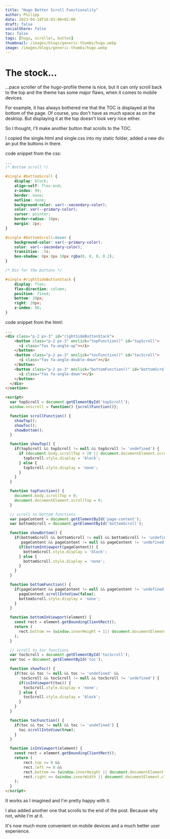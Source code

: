```yaml
---
title: "Hugo Better Scroll Functionality"
author: Philipp
date: 2023-04-18T16:03:08+02:00
draft: false
socialShare: false
toc: false
tags: [hugo, scroller, button]
thumbnail: /images/blogs/generic-thumbs/hugo.webp
image: /images/blogs/generic-thumbs/hugo.webp
---
```


# The stock...

...pace scroller of the hugo-profile theme is nice, but it can only scroll back to the top and the theme has some major flaws, when it comes to mobile devices.

For example, it has always bothered me that the TOC is displayed at the bottom of the page. Of course, you don't have as much space as on the desktop. But displaying it at the top doesn't look very nice either.

So I thought, I'll make another button that scrolls to the TOC.

I copied the single.html and single.css into my static folder, added a new div an put the buttons in there.

code snippet from the css:

```css
...
/* Bottom scroll */

#single #bottomScroll {
    display: block;
    align-self: flex-end;
    z-index: 99;
    border: none;
    outline: none;
    background-color: var(--secondary-color);
    color: var(--primary-color);
    cursor: pointer;
    border-radius: 10px;
    margin: 2px;
}

#single #bottomScroll:hover {
    background-color: var(--primary-color);
    color: var(--secondary-color);
    transition: .5s;
    box-shadow: 0px 0px 10px rgba(0, 0, 0, 0.2);
}

/* Div for the buttons */

#single #rightSideButtonStack {
    display: flex;
    flex-direction: column;
    position: fixed;
    bottom: 20px;
    right: 20px;
    z-index: 98;
}
```

code snippet from the html:

```html
...
<div class="p-2 px-3" id="rightSideButtonStack">
    <button class="p-2 px-3" onclick="topFunction()" id="topScroll">
      <i class="fas fa-angle-up"></i>
    </button>
    <button class="p-2 px-3" onclick="tocFunction()" id="tocScroll">
      <i class="fas fa-angle-double-down"></i>
    </button>
    <button class="p-2 px-3" onclick="bottomFunction()" id="bottomScroll">
      <i class="fas fa-angle-down"></i>
    </button>
  </div>
</section>

<script>
  var topScroll = document.getElementById('topScroll');
  window.onscroll = function() {scrollFunction()};

  function scrollFunction() {
    showTop();
    showToc();
    showBottom();
  }

  function showTop() {
    if(topScroll && topScroll != null && topScroll != 'undefined') {
      if (document.body.scrollTop > 20 || document.documentElement.scrollTop > 20) {
        topScroll.style.display = 'block';
      } else {
        topScroll.style.display = 'none';
      }
    }
  }

  function topFunction() {
    document.body.scrollTop = 0;
    document.documentElement.scrollTop = 0;
  }

  // scroll to bottom functions
  var pageContent = document.getElementById('page-content');
  var bottomScroll = document.getElementById('bottomScroll');

  function showBottom() {
    if(bottomScroll && bottomScroll != null && bottomScroll != 'undefined' &&
       pageContent && pageContent != null && pageContent != 'undefined') {
      if(bottomInViewport(pageContent)) {
        bottomScroll.style.display = 'block';
      } else {
        bottomScroll.style.display = 'none';
      }
    }
  }

  function bottomFunction() {
    if(pageContent && pageContent != null && pageContent != 'undefined') {
      pageContent.scrollIntoView(false);
      bottomScroll.style.display = 'none';
    }
  }

  function bottomInViewport(element) {
    const rect = element.getBoundingClientRect();
    return (
      rect.bottom >= (window.innerHeight + 1|| document.documentElement.clientHeight + 1) //+1 to hide scroll button when at bottm
    );
  }

  // scroll to toc functions
  var tocScroll = document.getElementById('tocScroll');
  var toc = document.getElementById('toc');

  function showToc() {
    if(toc && toc != null && toc != 'undefined' &&
       tocScroll && tocScroll != null && tocScroll != 'undefined') {
      if(isInViewport(toc)) {
        tocScroll.style.display = 'none';
      } else {
        tocScroll.style.display = 'block';
      }
    }
  }

  function tocFunction() {
    if(toc && toc != null && toc != 'undefined') {
      toc.scrollIntoView(true);
    }
  }

  function isInViewport(element) {
    const rect = element.getBoundingClientRect();
    return (
        rect.top >= 0 &&
        rect.left >= 0 &&
        rect.bottom <= (window.innerHeight || document.documentElement.clientHeight) &&
        rect.right <= (window.innerWidth || document.documentElement.clientWidth)
    );
  }
</script>
```

It works as I imagined and I'm pretty happy with it.

I also added another one that scrolls to the end of the post.
Because why not, while I'm at it.

It's now much more convenient on mobile devices and a much better user experience.